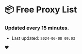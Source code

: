 # :package: Free Proxy List
### Updated every 15 minutes.

- Last updated: `2024-06-08 09:03`

:heart:
